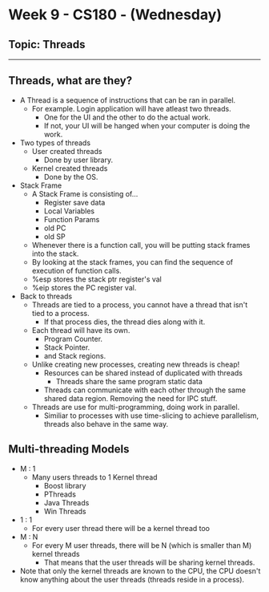 # Week 9 - CS180 - (Wednesday)
## Topic: Threads
---
## Threads, what are they?
- A Thread is a sequence of instructions that can be ran in parallel.
  - For example. Login application will have atleast two threads.
    - One for the UI and the other to do the actual work.
    - If not, your UI will be hanged when your computer is doing the work.
- Two types of threads
  - User created threads
    - Done by user library.
  - Kernel created threads
    - Done by the OS.
- Stack Frame 
  - A Stack Frame is consisting of...
    - Register save data
    - Local Variables
    - Function Params
    - old PC
    - old SP
  - Whenever there is a function call, you will be putting stack frames into the stack.
  - By looking at the stack frames, you can find the sequence of execution of function calls.
  - %esp stores the stack ptr register's val
  - %eip stores the PC register val.
- Back to threads
  - Threads are tied to a process, you cannot have a thread that isn't tied to a process.
    - If that process dies, the thread dies along with it.
  - Each thread will have its own.
    - Program Counter.
    - Stack Pointer.
    - and Stack regions.
  - Unlike creating new processes, creating new threads is cheap!
    - Resources can be shared instead of duplicated with threads
      - Threads share the same program static data
    - Threads can communicate with each other through the same shared data region. Removing the need for IPC stuff.
  - Threads are use for multi-programming, doing work in parallel.
    - Similiar to processes with use time-slicing to achieve parallelism, threads also behave in the same way.
## Multi-threading Models
- M : 1
  - Many users threads to 1 Kernel thread
    - Boost library
    - PThreads
    - Java Threads
    - Win Threads
- 1 : 1
  - For every user thread there will be a kernel thread too
- M : N
  - For every M user threads, there will be N (which is smaller than M) kernel threads
    - That means that the user threads will be sharing kernel threads.
- Note that only the kernel threads are known to the CPU, the CPU doesn't know anything about the user threads (threads reside in a process).


